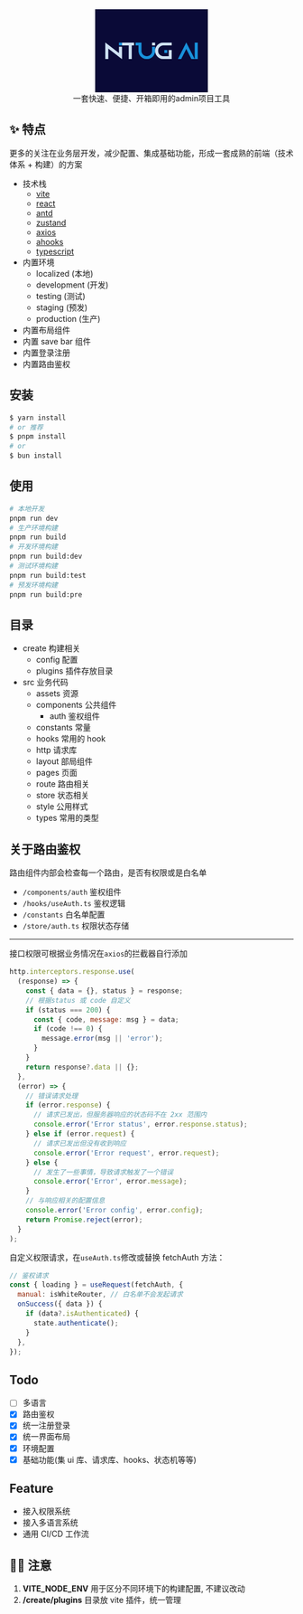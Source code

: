 <div align="center">
  <a href="https://gitlab.com/fe1615203/admin-common-framework">
    <img align="center" width="200" src="/src/assets/logo.svg">
  </a>
</div>

<div align="center">
一套快速、便捷、开箱即用的admin项目工具
</div>

## ✨ 特点

更多的关注在业务层开发，减少配置、集成基础功能，形成一套成熟的前端（技术体系 + 构建）的方案

- 技术栈
  - [vite](https://cn.vitejs.dev/)
  - [react](https://react.dev/)
  - [antd](https://ant.design/)
  - [zustand](https://awesomedevin.github.io/zustand-vue/docs/introduce/start/zustand)
  - [axios](https://www.axios-http.cn/)
  - [ahooks](https://ahooks.js.org/zh-CN/)
  - [typescript](https://www.typescriptlang.org/)
- 内置环境
  - localized (本地)
  - development (开发)
  - testing (测试)
  - staging (预发)
  - production (生产)
- 内置布局组件
- 内置 save bar 组件
- 内置登录注册
- 内置路由鉴权

## 安装

```bash
$ yarn install
# or 推荐
$ pnpm install
# or
$ bun install
```

## 使用

```bash
# 本地开发
pnpm run dev
# 生产环境构建
pnpm run build
# 开发环境构建
pnpm run build:dev
# 测试环境构建
pnpm run build:test
# 预发环境构建
pnpm run build:pre
```

## 目录

- create 构建相关
  - config 配置
  - plugins 插件存放目录
- src 业务代码
  - assets 资源
  - components 公共组件
    - auth 鉴权组件
  - constants 常量
  - hooks 常用的 hook
  - http 请求库
  - layout 部局组件
  - pages 页面
  - route 路由相关
  - store 状态相关
  - style 公用样式
  - types 常用的类型

## 关于路由鉴权

路由组件内部会检查每一个路由，是否有权限或是白名单

- `/components/auth` 鉴权组件
- `/hooks/useAuth.ts` 鉴权逻辑
- `/constants` 白名单配置
- `/store/auth.ts` 权限状态存储

---

接口权限可根据业务情况在`axios`的拦截器自行添加

```javascript
http.interceptors.response.use(
  (response) => {
    const { data = {}, status } = response;
    // 根据status 或 code 自定义
    if (status === 200) {
      const { code, message: msg } = data;
      if (code !== 0) {
        message.error(msg || 'error');
      }
    }
    return response?.data || {};
  },
  (error) => {
    // 错误请求处理
    if (error.response) {
      // 请求已发出，但服务器响应的状态码不在 2xx 范围内
      console.error('Error status', error.response.status);
    } else if (error.request) {
      // 请求已发出但没有收到响应
      console.error('Error request', error.request);
    } else {
      // 发生了一些事情，导致请求触发了一个错误
      console.error('Error', error.message);
    }
    // 与响应相关的配置信息
    console.error('Error config', error.config);
    return Promise.reject(error);
  }
);
```

自定义权限请求，在`useAuth.ts`修改或替换 fetchAuth 方法：

```javascript
// 鉴权请求
const { loading } = useRequest(fetchAuth, {
  manual: isWhiteRouter, // 白名单不会发起请求
  onSuccess({ data }) {
    if (data?.isAuthenticated) {
      state.authenticate();
    }
  },
});
```

## Todo

- [ ] 多语言
- [x] 路由鉴权
- [x] 统一注册登录
- [x] 统一界面布局
- [x] 环境配置
- [x] 基础功能(集 ui 库、请求库、hooks、状态机等等)

## Feature

- 接入权限系统
- 接入多语言系统
- 通用 CI/CD 工作流

## 🙋‍♂️ 注意

1. **VITE_NODE_ENV** 用于区分不同环境下的构建配置, 不建议改动
2. **/create/plugins** 目录放 vite 插件，统一管理

